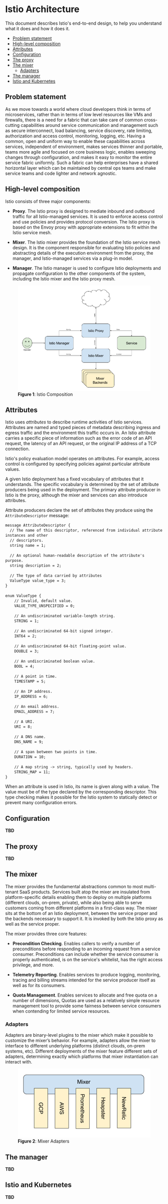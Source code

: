 # Istio Architecture

This document describes Istio's end-to-end design, to help you understand what it does and how
it does it.

- [Problem statement](#problem-statement)
- [High-level composition](#high-level-composition)
- [Attributes](#attributes)
- [Configuration](#configuration)
- [The proxy](#the-proxy)
- [The mixer](#the-mixer)
  - [Adapters](#adapters)
- [The manager](#the-manager)
- [Istio and Kubernetes](#istio-and-kubernetes)

## Problem statement

As we move towards a world where cloud developers think in terms of microservices, rather than in terms of low level resources like VMs and firewalls, there 
is a need for a fabric that can take care of common cross-cutting capabilities around service communication and management such as secure interconnect, load 
balancing, service discovery, rate limiting, authorization and access control, monitoring, logging, etc. Having a common, open and uniform way to enable these
capabilities across services, independent of environment, makes services thinner and portable, teams more agile and focused on core business logic, enables 
sweeping changes through configuration, and makes it easy to monitor the entire service fabric uniformly. Such a fabric can help enterprises have a shared 
horizontal layer which can be maintained by central ops teams and make service teams and code lighter and network agnostic.

## High-level composition

Istio consists of three major components:

- **Proxy**. The Istio proxy is designed to mediate inbound and outbound traffic for all Istio-managed services. It is used to enforce
access control and use policies and provides protocol conversion. The Istio proxy is based on the Envoy proxy with appropriate 
extensions to fit within the Istio service mesh.

- **Mixer**. The Istio mixer provides the foundation of the Istio service mesh design. It is the component responsible for
evaluating Istio policies and abstracting details of the execution environment from the proxy, the manager, and Istio-managed services via
a plug-in model.

- **Manager**. The Istio manager is used to configure Istio deployments and propagate configuration to 
the other components of the system, including the Istio mixer and the Istio 
proxy mesh.

<figure id="fig-arch" class="center">
<img src="images/arch.png" alt="The overall architecture of an Istio-based service.">
<figcaption><b>Figure 1</b>: Istio Composition</figcaption>
</figure>

## Attributes

Istio uses *attributes* to describe runtime activities of Istio services. Attributes are named and typed pieces of metadata
describing ingress and egress traffic and the environment this traffic occurs in. An Istio attribute carries a specific piece
of information such as the error code of an API request, the latency of an API request, or the
original IP address of a TCP connection.
 
Istio's policy evaluation model operates on attributes. For example, access control is configured by
specifying policies against particular attribute values.

A given Istio deployment has a fixed vocabulary of attributes that it understands. The specific vocabulary is
determined by the set of attribute producers being used in the deployment. The primary attribute producer in Istio
is the proxy, although the mixer and services can also introduce attributes.

Attribute producers declare the set of attributes they produce using the `AttributeDescriptor` message:

    message AttributeDescriptor {
      // The name of this descriptor, referenced from individual attribute instances and other
      // descriptors.
      string name = 1;
    
      // An optional human-readable description of the attribute's purpose.
      string description = 2;
    
      // The type of data carried by attributes
      ValueType value_type = 3;
    }

    enum ValueType {
        // Invalid, default value.
        VALUE_TYPE_UNSPECIFIED = 0;
    
        // An undiscriminated variable-length string.
        STRING = 1;
    
        // An undiscriminated 64-bit signed integer.
        INT64 = 2;
    
        // An undiscriminated 64-bit floating-point value.
        DOUBLE = 3;
    
        // An undiscriminated boolean value.
        BOOL = 4;
    
        // A point in time.
        TIMESTAMP = 5;
    
        // An IP address.
        IP_ADDRESS = 6;
    
        // An email address.
        EMAIL_ADDRESS = 7;
    
        // A URI.
        URI = 8;
    
        // A DNS name.
        DNS_NAME = 9;
    
        // A span between two points in time.
        DURATION = 10;
    
        // A map string -> string, typically used by headers.
        STRING_MAP = 11;
    }

When an attribute is used in Istio, its name is given along with a value. The value must be of the type declared by the corresponding descriptor. This
type checking makes it possible for the Istio system to statically detect or prevent many configuration errors.

## Configuration

**TBD**

## The proxy

**TBD**

## The mixer

The mixer provides the fundamental abstractions common to most multi-tenant SaaS products. Services built atop the mixer are insulated from platform-specific
details enabling them to deploy on multiple platforms (different clouds, on-prem, private), while also being able to serve customers coming from different
platforms in a first-class way. The mixer sits at the bottom of an Istio deployment, between the service proper and the backends necessary to support it. It 
is invoked by both the Istio proxy as well as the service proper.

The mixer provides three core features:

- **Precondition Checking**. Enables callers to verify a number of preconditions before responding to an incoming request from a service consumer. 
Preconditions can include whether the service consumer is properly authenticated, is on the service's whitelist, has the right access privilege, and more.

- **Telemetry Reporting**. Enables services to produce logging, monitoring, tracing and billing streams intended for the service producer itself as well as 
for its consumers.

- **Quota Management**. Enables services to allocate and free quota on a number of dimensions, Quotas are used as a relatively simple resource management 
tool to provide some fairness between service consumers when contending for limited service resources.

### Adapters

Adapters are binary-level plugins to the mixer which make it possible to customize the mixer’s behavior. For example, adapters allow the mixer to interface to
different underlying platforms (distinct clouds, on-prem systems, etc). Different deployments of the mixer feature different sets of adapters, determining
exactly which platforms that mixer instantiation can interact with.

<figure id="fig-adapters" class="center">
<img src="images/adapters.png" alt="Mixer and its adapters.">
<figcaption><b>Figure 2</b>: Mixer Adapters</figcaption>
</figure>

## The manager

**TBD**

## Istio and Kubernetes

**TBD**
